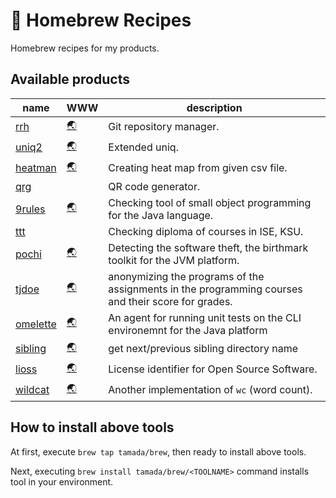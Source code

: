 # :beer: Homebrew Recipes

Homebrew recipes for my products.

## Available products

| name | WWW | description |
|------|-----|-------------|
| [rrh](https://github.com/tamada/rrh) | [:earth_asia:](https://tamada.github.io/rrh) |  Git repository manager. | 
| [uniq2](https://github.com/tamada/uniq2) | [:earth_asia:](https://tamada.github.io/uniq2) |  Extended uniq. |
| [heatman](https://github.com/tamada/goheatman) | [:earth_asia:](https://tamada.github.io/goheatman) |  Creating heat map from given csv file. |
| [qrg](https://github.com/tamada/qrg) || QR code generator. |
| [9rules](https://github.com/tamada/9rules) | [:earth_asia:](https://tamada.github.io/9rules) |  Checking tool of small object programming for the Java language. |
| [ttt ](https://github.com/tamada/ttt) || Checking diploma of courses in ISE, KSU. |
| [pochi](https://github.com/tamada/pochi) | [:earth_asia:](https://tamada.github.io/pochi) |  Detecting the software theft, the birthmark toolkit for the JVM platform. |
| [tjdoe](https://github.com/tamada/tjdoe) | [:earth_asia:](https://tamada.github.io/tjdoe) |  anonymizing the programs of the assignments in the programming courses and their score for grades. |
| [omelette](https://github.com/tamada/omelette) | [:earth_asia:](https://tamada.github.io/omelette) |  An agent for running unit tests on the CLI environemnt for the Java platform |
| [sibling](https://github.com/tamada/sibling) | [:earth_asia:](https://tamada.github.io/sibling) |  get next/previous sibling directory name |
| [lioss](https://github.com/tamada/lioss) | [:earth_asia:](https://tamada.github.io/lioss) |  License identifier for Open Source Software. |
| [wildcat](https://github.com/tamada/wildcat) | [:earth_asia:](https://tamada.github.io/wildcat) | Another implementation of `wc` (word count). |

## How to install above tools

At first, execute `brew tap tamada/brew`, then ready to install above tools.

Next, executing `brew install tamada/brew/<TOOLNAME>` command installs tool in your environment.
